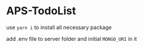 # APS-TodoList

use `yarn i` to install all necessary package

add .env file to server folder and initial `MONGO_URI` in it
